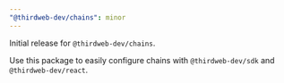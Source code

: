 ```yaml
---
"@thirdweb-dev/chains": minor
---
```


Initial release for `@thirdweb-dev/chains`.

Use this package to easily configure chains with `@thirdweb-dev/sdk` and `@thirdweb-dev/react`.
